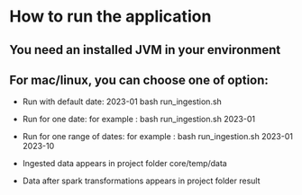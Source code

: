 # How to run the application

## You need an installed JVM in your environment

## For mac/linux, you can choose one of option: 

- Run with default date: 2023-01
bash run_ingestion.sh

-  Run for one date: 
for example :
bash run_ingestion.sh 2023-01

-  Run for one range of dates: 
for example :
bash run_ingestion.sh 2023-01 2023-10


- Ingested data appears in project folder
core/temp/data

- Data after spark transformations appears in  project folder
result